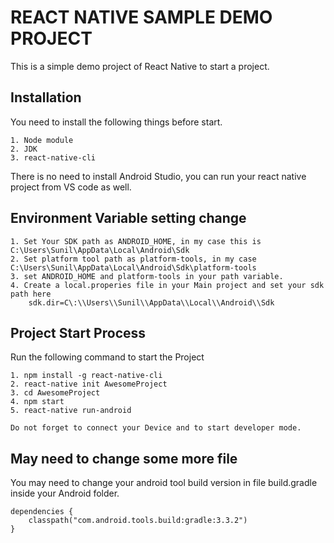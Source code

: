 # REACT NATIVE SAMPLE DEMO PROJECT
This is a simple demo project of React Native to start a project.

## Installation
You need to install the following things before start.
```
1. Node module
2. JDK
3. react-native-cli
```
There is no need to install Android Studio, you can run your react native project from VS code as well.

## Environment Variable setting change
```
1. Set Your SDK path as ANDROID_HOME, in my case this is C:\Users\Sunil\AppData\Local\Android\Sdk
2. Set platform tool path as platform-tools, in my case C:\Users\Sunil\AppData\Local\Android\Sdk\platform-tools
3. set ANDROID_HOME and platform-tools in your path variable.
4. Create a local.properies file in your Main project and set your sdk path here
    sdk.dir=C\:\\Users\\Sunil\\AppData\\Local\\Android\\Sdk
```

## Project Start Process
Run the following command to start the Project
```
1. npm install -g react-native-cli
2. react-native init AwesomeProject
3. cd AwesomeProject
4. npm start
5. react-native run-android
```
```
Do not forget to connect your Device and to start developer mode.
```

## May need to change some more file
You may need to change your android tool build version in file build.gradle inside your Android folder.
```
dependencies {
    classpath("com.android.tools.build:gradle:3.3.2")
}
```


